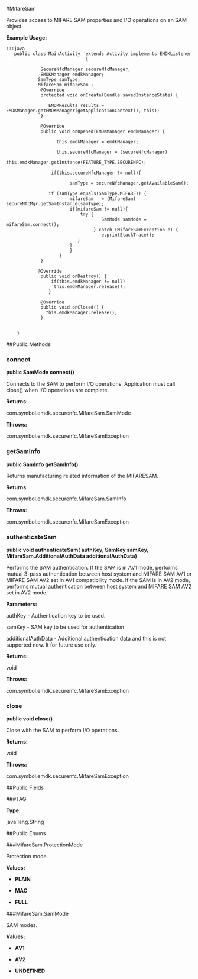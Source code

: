 #MifareSam

Provides access to MIFARE SAM properties and I/O operations on an SAM object.



**Example Usage:**
	
	:::java	
	   public class MainActivity  extends Activity implements EMDKListener
	                              {
	  
	             SecureNfcManager secureNfcManager;
	             EMDKManager emdkManager;
	  		    SamType samType;
	  			MifareSam mifareSam ;
	             @Override
	             protected void onCreate(Bundle savedInstanceState) {
	  
	                EMDKResults results = EMDKManager.getEMDKManager(getApplicationContext(), this);
	             }
	  
	             @Override
	             public void onOpened(EMDKManager emdkManager) {
	                             
	                   this.emdkManager = emdkManager;
	  
	                   this.secureNfcManager = (secureNfcManager)
	 					 this.emdkManager.getInstance(FEATURE_TYPE.SECURENFC);
	  
	  				 if(this.secureNfcManager != null){
	  
	 						samType = secureNfcManager.getAvailableSam();
	 
	   				if (samType.equals(SamType.MIFARE)) {
	    					mifareSam   = (MifareSam) secureNfcMgr.getSamInstance(samType);
	         				if(mifareSam != null){
	 							try {
	                        			SamMode samMode = mifareSam.connect();
	 								 } catch (MifareSamException e) {
	 									e.printStackTrace();
	       					   }
	  						}
	 						}
	             		}
	             }
	             
	            @Override
	             public void onDestroy() {
	 				 if(this.emdkManager != null)
	                  this.emdkManager.release();
	 				}
	  
	             @Override
	             public void onClosed() {
	               this.emdkManager.release();
	             }
	 
	  
	 	}
	 


##Public Methods

### connect

**public SamMode connect()**

Connects to the SAM to perform I/O operations. Application must call
 close() when I/O operations are complete.

**Returns:**

com.symbol.emdk.securenfc.MifareSam.SamMode

**Throws:**

com.symbol.emdk.securenfc.MifareSamException



### getSamInfo

**public SamInfo getSamInfo()**

Returns manufacturing related information of the MIFARESAM.

**Returns:**

com.symbol.emdk.securenfc.MifareSam.SamInfo

**Throws:**

com.symbol.emdk.securenfc.MifareSamException



### authenticateSam

**public void authenticateSam( authKey, SamKey samKey, MifareSam.AdditionalAuthData additionalAuthData)**

Performs the SAM authentication.
 If the SAM is in AV1 mode, performs mutual 3-pass authentication between host system and MIFARE SAM AV1 or MIFARE SAM AV2 set in AV1 compatibility mode.
 If the SAM is in AV2 mode, performs mutual authentication between host system and MIFARE SAM AV2 set in AV2 mode.

**Parameters:**

authKey - Authentication key to be used.

samKey - SAM key to be used for authentication

additionalAuthData - Additional authentication data and this is not supported now. It for future use only.

**Returns:**

void

**Throws:**

com.symbol.emdk.securenfc.MifareSamException



### close

**public void close()**

Close with the SAM to perform I/O operations.

**Returns:**

void

**Throws:**

com.symbol.emdk.securenfc.MifareSamException



##Public Fields

###TAG



**Type:**

java.lang.String

##Public Enums

###MifareSam.ProtectionMode

Protection mode.

**Values:**

* **PLAIN**

* **MAC**

* **FULL**

###MifareSam.SamMode

SAM modes.

**Values:**

* **AV1**

* **AV2**

* **UNDEFINED**

